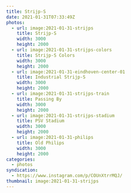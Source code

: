 ```yaml
---
title: Strijp-S
date: 2021-01-31T07:33:49Z
photos:
  - url: image:2021-01-31-strijps
    title: Strijp-S
    width: 3000
    height: 2000
  - url: image:2021-01-31-strijps-colors
    title: Strijp-S Colors
    width: 3000
    height: 2000
  - url: image:2021-01-31-eindhoven-center-01
    title: Industrial Strijp-S
    width: 3000
    height: 2000
  - url: image:2021-01-31-strijps-train
    title: Passing By
    width: 3000
    height: 2000
  - url: image:2021-01-31-strijps-stadium
    title: PSV Stadium
    width: 3000
    height: 2000
  - url: image:2021-01-31-philips
    title: Old Philips
    width: 3000
    height: 2000
categories:
  - photos
syndication:
  - https://www.instagram.com/p/COUnXtrrMQJ/
thumbnail: image:2021-01-31-strijps
---
```


<style>
.fg-2021-01-31-strijp-s {
  grid-template-columns: repeat(6, 1fr);
  grid-template-areas:
    "z z z z z z"
    "a a a b b b"
    "c c c d d d"
    "e e e e e e";
}

.fg-2021-01-31-strijp-s > *:nth-child(1) { grid-area: z; }
.fg-2021-01-31-strijp-s > *:nth-child(2) { grid-area: a; }
.fg-2021-01-31-strijp-s > *:nth-child(3) { grid-area: b; }
.fg-2021-01-31-strijp-s > *:nth-child(4) { grid-area: c; }
.fg-2021-01-31-strijp-s > *:nth-child(5) { grid-area: d; }
.fg-2021-01-31-strijp-s > *:nth-child(6) { grid-area: e; }
</style>

